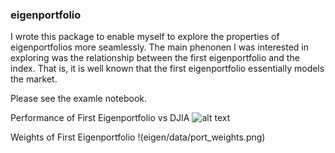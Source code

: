 ### eigenportfolio

I wrote this package to enable myself to explore the properties of eigenportfolios more seamlessly. The main phenonen I was interested in exploring was the relationship between the first eigenportfolio and the index. That is, it is well known that the first eigenportfolio essentially models the market.

Please see the examle notebook.

Performance of First Eigenportfolio vs DJIA
![alt text](eigen/data/port_performance.png)

Weights of First Eigenportfolio
!(eigen/data/port_weights.png)
